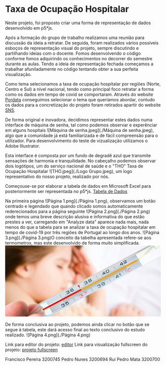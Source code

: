 # Taxa de Ocupação Hospitalar

Neste projeto, foi proposto criar uma forma de representação de dados desenvolvido em p5*js.

Após a formação do grupo de trabalho realizamos uma reunião para discussão da ideia a retratar. De seguida, foram realizados vários possíveis esboços de representação visual do projeto, sempre discutindo e partilhando ideias com o docente. Fomos desenvolvendo o código conforme fomos adquirindo os conhecimentos no decorrer do semestre durante as aulas. Tendo a ideia de representação fechada começamos a trabalhar afuniladamente no código tentando obter a sua perfeita visualização. 

Como tema selecionamos a taxa de ocupação hospitalar por regiões (Norte, Centro e Sul) a nível nacional, tendo como principal foco retratar a forma como os dados em tempo de covid se comportaram. Através do website [Pordata](https://www.pordata.pt/portugal/taxa+de+ocupacao+nos+hospitais-3666) conseguimos selecionar o tema que queríamos abordar, contudo os dados para a concretização do projeto foram retirados apartir do website [SNS](https://transparencia.sns.gov.pt/explore/dataset/ocupacao-do-internamento/table/?flg=pt&disjunctive.regiao&disjunctive.instituicao&sort=tempo).

De forma original e inovadora, decidimos representar estes dados numa interface de máquina de senha, tal como podemos observar e experênciar em alguns hospitais ![Máquina de senha.jpeg](./Máquina de senha.jpeg), algo que a comunidade já está familiarizada e de fácil compreensão para o utilizador. Para desenvolvimento do teste de vizualização utilizamos o Adobe Illustrator. 

Esta interface é composta por um fundo de degradê azul que transmite sensações de harmonia e tranquilidade. No cabeçalho podemos observar dois logótipos, um do serviço nacional de saúde e o "THO" Taxa de Ocupação Hospitalar ![THO.jpeg](./Logo Grupo.jpeg), um logo representativo do nosso projeto, realizado por nós. 

Começouse-se por elaborar a tabela de dados em Microsoft Excel para posteriormente ser representada no p5*js. 
[Tabela de Dados](https://myipleiria-my.sharepoint.com/:x:/g/personal/3200745_my_ipleiria_pt/EZTWIq4904FJjrhskEKAnlABkGlDnHJlkFTerE1lwAf6bw?e=a0Wohu)

Na primeira página ![Página 1.png](./Página 1.png), observamos um botão centrado e legendado que quando clicado somos automaticamente rederecionados para a página seguinte ![Página 2.png](./Página 2.png) onde temos uma breve descrição alusiva e informativa do que estão prestes a ver, carregando em "Analyze data" aparece nada mais, nada menos do que a tabela para se analizar a taxa de ocupação hospitalar em tempo de covid-19 por três regiões de Portugal ao longo dos anos.  ![Página 3.png](./Página 3.png)O conceito da tabelha apresentada refere-se aos termometros, mas este desenvolvido de forma muito simplificada. ![Termometro.jpg](./Termometro.jpg)

De forma conclusiva ao projeto, podemos ainda clicar no botão que se segue à tabela, este dará acesso final ao texto conclusivo do estudo realizado. ![Página 4.png](./Página 4.png)

Link para editor do projeto: [editor](https://editor.p5js.org/PedroNunes/sketches/w1RFvDw30)
Link para visualização fullscreen do projeto: [projeto fullscreen](https://editor.p5js.org/PedroNunes/full/w1RFvDw30)

Francisco Pereira 3200745
Pedro Nunes 3200694
Rui Pedro Mata 3200700